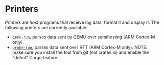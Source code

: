 # Printers

*Printers* are *host* programs that receive log data, format it and display it.
The following printers are currently available:

- `qemu-run`, parses data sent by QEMU over semihosting (ARM Cortex-M only)
- [`probe-run`], parses data sent over RTT (ARM Cortex-M only). NOTE: make sure you install the tool from git (not crates.io) and enable the "defmt" Cargo feature.

[`probe-run`]: https://github.com/knurling-rs/probe-run
